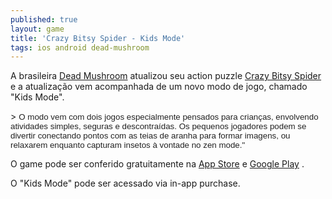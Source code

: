```yaml
---
published: true
layout: game
title: 'Crazy Bitsy Spider - Kids Mode'
tags: ios android dead-mushroom
---
```


 </p>
A brasileira <a href="http://www.deadmushroom.com/" target="_blank">Dead Mushroom</a>
 atualizou seu action puzzle <a href="http://jogosdaqui.blog.uol.com.br/arch2012-12-01_2012-12-31.html#2012_12-05_18_55_07-154784552-0" target="_self">Crazy Bitsy Spider</a>
 e a atualiza&#231;&#227;o vem acompanhada de um novo modo de jogo, chamado &quot;Kids Mode&quot;.</p>
 </p>
> <span style="color: #222222; font-family: arial, sans-serif; font-size: 13.333333969116211px; text-align: justify;">O modo vem com dois jogos especialmente pensados para crian&#231;as, envolvendo atividades simples, seguras e descontra&#237;das. Os pequenos jogadores podem se divertir conectando pontos com as teias de aranha para formar imagens, ou relaxarem enquanto capturam insetos &#224; vontade no zen mode.&quot;</span></p>
 </p>

 </p>
<p style="text-align: left;">O game pode ser conferido gratuitamente na <a href="http://bit.ly/JM2MAw" target="_blank">App Store</a>
 e <a href="http://t.co/4PlnprOQ" target="_blank">Google Play</a>
.</p>
<p style="text-align: left;"> </p>

<p style="text-align: left;"> </p>
<p style="text-align: left;">O &quot;Kids Mode&quot; pode ser acessado via in-app purchase.</p>
